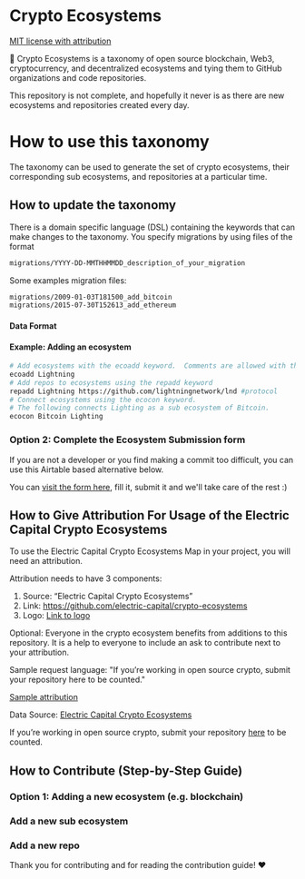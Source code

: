 # Crypto Ecosystems

[MIT license with attribution](https://github.com/electric-capital/crypto-ecosystems/blob/master/LICENSE)

🌲 Crypto Ecosystems is a taxonomy of open source blockchain, Web3, cryptocurrency, and decentralized ecosystems and tying them to GitHub organizations and code repositories.

This repository is not complete, and hopefully it never is as there are new ecosystems and repositories created every day.

# How to use this taxonomy
The taxonomy can be used to generate the set of crypto ecosystems, their corresponding sub ecosystems, and repositories at a particular time.

## How to update the taxonomy
There is a domain specific language (DSL) containing the keywords that can make changes to the taxonomy.  You specify migrations by using files of the format
```bash
migrations/YYYY-DD-MMTHHMMDD_description_of_your_migration
```

Some examples migration files:
```bash
migrations/2009-01-03T181500_add_bitcoin
migrations/2015-07-30T152613_add_ethereum
```

#### Data Format

#### Example: Adding an ecosystem
```bash
# Add ecosystems with the ecoadd keyword.  Comments are allowed with the # character.
ecoadd Lightning
# Add repos to ecosystems using the repadd keyword
repadd Lightning https://github.com/lightningnetwork/lnd #protocol
# Connect ecosystems using the ecocon keyword.
# The following connects Lighting as a sub ecosystem of Bitcoin.
ecocon Bitcoin Lighting
```

### Option 2: Complete the Ecosystem Submission form

If you are not a developer or you find making a commit too difficult, you can use this Airtable based alternative below.

You can [visit the form here](https://airtable.com/shrN4vZMlBLm3Dap8), fill it, submit it and we'll take care of the rest :)

## How to Give Attribution For Usage of the Electric Capital Crypto Ecosystems

To use the Electric Capital Crypto Ecosystems Map in your project, you will need an attribution.

Attribution needs to have 3 components:

1. Source: “Electric Capital Crypto Ecosystems”
2. Link: https://github.com/electric-capital/crypto-ecosystems
3. Logo: [Link to logo](static/electric_capital_logo_transparent.png)

Optional:
Everyone in the crypto ecosystem benefits from additions to this repository.
It is a help to everyone to include an ask to contribute next to your attribution.

Sample request language: "If you’re working in open source crypto, submit your repository here to be counted."

<ins>Sample attribution</ins>

Data Source: [Electric Capital Crypto Ecosystems](https://github.com/electric-capital/crypto-ecosystems)

If you’re working in open source crypto, submit your repository [here](https://github.com/electric-capital/crypto-ecosystems) to be counted.

## How to Contribute (Step-by-Step Guide)

### Option 1: Adding a new ecosystem (e.g. blockchain)

### Add a new sub ecosystem

### Add a new repo

Thank you for contributing and for reading the contribution guide! ❤️
